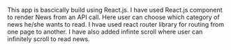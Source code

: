 This app is bascically build using React.js. I have used React.js component to render News from an API call. Here user can choose which category of news he/she wants to read. I hvae used react router library for routing from one page to another. I have also added infinte scroll where user can infinitely scroll to read news.
